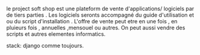 le project soft shop est une plateform de vente d'applications/ logiciels par de tiers parties . Les logiciels seronts accompagné du guide d'utilisation et ou du script d'installation . L'offre de vente peut etre en une fois , en pluieurs fois , annuelles ,mensouel ou autres.
On peut aussi vendre des scripts et autres elementes informatics.

stack: django comme toujours.